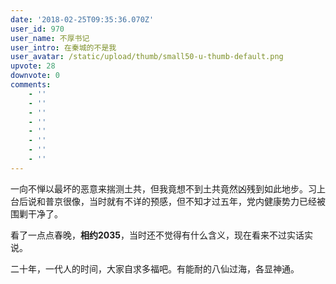 ```yaml
---
date: '2018-02-25T09:35:36.070Z'
user_id: 970
user_name: 不厚书记
user_intro: 在秦城的不是我
user_avatar: /static/upload/thumb/small50-u-thumb-default.png
upvote: 28
downvote: 0
comments:
    - ''
    - ''
    - ''
    - ''
    - ''
    - ''
    - ''
    - ''
---
```


一向不惮以最坏的恶意来揣测土共，但我竟想不到土共竟然凶残到如此地步。习上台后说和普京很像，当时就有不详的预感，但不知才过五年，党内健康势力已经被围剿干净了。

看了一点点春晚，**相约2035**，当时还不觉得有什么含义，现在看来不过实话实说。

二十年，一代人的时间，大家自求多福吧。有能耐的八仙过海，各显神通。

